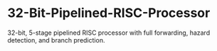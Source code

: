 # 32-Bit-Pipelined-RISC-Processor
32-bit, 5-stage pipelined RISC processor with full forwarding, hazard detection, and branch prediction.
